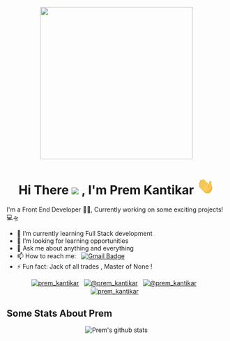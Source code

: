 <p align="Center" ><img src="https://camo.githubusercontent.com/3b7c592ede97b6138ffd4b1cc1541c2f3b11fd39/687474703a2f2f33312e6d656469612e74756d626c722e636f6d2f31376665613932306666333665663466356238373764353231366137616164392f74756d626c725f6d6f39786a65387a5a34317163626975666f315f313238302e676966" height="350px" width ="350px"></p>


<h1 align="Center">  Hi There <img src="https://media.giphy.com/media/WUlplcMpOCEmTGBtBW/giphy.gif" width="40px"> , I'm Prem Kantikar <img src="https://raw.githubusercontent.com/ABSphreak/ABSphreak/master/gifs/Hi.gif" width="40px" /> </h1>


I'm a Front End Developer  👨‍💻, Currently working on some exciting projects! 💻🛸
  
- 🌱 I’m currently learning Full Stack development  
- 🤔 I’m looking for learning opportunities
- 💬 Ask me about anything and everything 
- 📫 How to reach me: &nbsp;&nbsp;[![Gmail Badge](https://img.shields.io/badge/-Gmail-c14438?style=flat-square&logo=Gmail&logoColor=white&link=mailto:prkantikar69@gmail.com)](mailto:prkantikar69@gmail.com)
- ⚡ Fun fact: Jack of all trades , Master of None ! 

<p align="center">
<a href="https://www.linkedin.com/in/prem-kantikar-849a28131/" target="_blank"><img align="center" src="https://cdn.jsdelivr.net/npm/simple-icons@3.1.0/icons/linkedin.svg" alt="prem_kantikar" height="25" width="25" /></a>&nbsp;&nbsp;
<a href="https://twitter.com/prem_kantikar_" target="_blank"><img align="center" src="https://cdn.jsdelivr.net/npm/simple-icons@3.0.1/icons/twitter.svg" alt="@prem_kantikar" height="25" width="25" /></a>&nbsp;&nbsp;
<a href="https://premkantikarblog.netlify.app/" target="_blank"><img align="center" src="https://cdn.jsdelivr.net/npm/simple-icons@3.0.1/icons/dev-dot-to.svg" alt="@prem_kantikar" height="25" width="25" /></a> &nbsp;&nbsp;
<a href="https://instagram.com/prem_kantikar" target="_blank"><img align="center" src="https://cdn.jsdelivr.net/npm/simple-icons@3.0.1/icons/instagram.svg" alt="prem_kantikar" height="25" width="25" /></a>&nbsp;&nbsp;
</p>


## Some Stats About Prem 
<p align="center" >
<img alt="Prem's github stats" src=https://github-readme-stats.vercel.app/api?username=alcatraz69&include_all_commits=true&count_private=true&show_owner=true&show_icons=true&theme=dark"  > </p>

